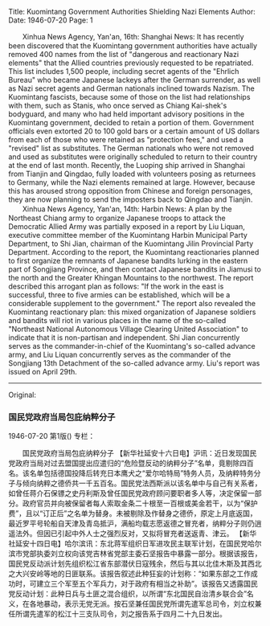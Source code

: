 Title: Kuomintang Government Authorities Shielding Nazi Elements
Author:
Date: 1946-07-20
Page: 1

　　Xinhua News Agency, Yan'an, 16th: Shanghai News: It has recently been discovered that the Kuomintang government authorities have actually removed 400 names from the list of "dangerous and reactionary Nazi elements" that the Allied countries previously requested to be repatriated. This list includes 1,500 people, including secret agents of the "Ehrlich Bureau" who became Japanese lackeys after the German surrender, as well as Nazi secret agents and German nationals inclined towards Nazism. The Kuomintang fascists, because some of those on the list had relationships with them, such as Stanis, who once served as Chiang Kai-shek's bodyguard, and many who had held important advisory positions in the Kuomintang government, decided to retain a portion of them. Government officials even extorted 20 to 100 gold bars or a certain amount of US dollars from each of those who were retained as "protection fees," and used a "revised" list as substitutes. The German nationals who were not removed and used as substitutes were originally scheduled to return to their country at the end of last month. Recently, the Luoping ship arrived in Shanghai from Tianjin and Qingdao, fully loaded with volunteers posing as returnees to Germany, while the Nazi elements remained at large. However, because this has aroused strong opposition from Chinese and foreign personages, they are now planning to send the imposters back to Qingdao and Tianjin.
　　Xinhua News Agency, Yan'an, 14th: Harbin News: A plan by the Northeast Chiang army to organize Japanese troops to attack the Democratic Allied Army was partially exposed in a report by Liu Liquan, executive committee member of the Kuomintang Harbin Municipal Party Department, to Shi Jian, chairman of the Kuomintang Jilin Provincial Party Department. According to the report, the Kuomintang reactionaries planned to first organize the remnants of Japanese bandits lurking in the eastern part of Songjiang Province, and then contact Japanese bandits in Jiamusi to the north and the Greater Khingan Mountains to the northwest. The report described this arrogant plan as follows: "If the work in the east is successful, three to five armies can be established, which will be a considerable supplement to the government." The report also revealed the Kuomintang reactionary plan: this mixed organization of Japanese soldiers and bandits will riot in various places in the name of the so-called "Northeast National Autonomous Village Clearing United Association" to indicate that it is non-partisan and independent. Shi Jian concurrently serves as the commander-in-chief of the Kuomintang's so-called advance army, and Liu Liquan concurrently serves as the commander of the Songjiang 13th Detachment of the so-called advance army. Liu's report was issued on April 29th.



<hr /> 

Original: 


### 国民党政府当局包庇纳粹分子

1946-07-20
第1版()
专栏：

　　国民党政府当局包庇纳粹分子
    【新华社延安十六日电】沪讯：近日发现国民党政府当局对过去盟国提出应遣归的“危险暨反动的纳粹分子”名单，竟剔除四百名。该名单包括德国投降后转充日本鹰犬之“爱尔哈特局”特务人员，及纳粹特务分子与倾向纳粹之德侨共一千五百名。国民党法西斯派以该名单中与自己有关系者，如曾任蒋介石保镖之史丹利斯及曾任国民党政府顾问要职者多人等，决定保留一部分。政府官员并向被保留者每人索取金条二十根至一百根或美金若干，以为“保护费”，且以“订正后”之名单为替身。未被剔除及作替身之德侨，原定上月底返国，最近罗平号轮船自天津及青岛抵沪，满船均载志愿返德之冒充者，纳粹分子则仍逍遥法外。但因已引起中外人士之强烈反对，又拟将冒充者送返青、津云。
    【新华社延安十四日电】哈尔滨讯：东北蒋军组织日军进攻民主联军计划，在国民党哈尔滨市党部执委刘立权向该党吉林省党部主委石坚报告中暴露一部分。根据该报告，国民党反动派计划先组织松江省东部潜伏日寇残余，然后与其以北佳木斯及其西北之大兴安岭等地的日匪联系。该报告叙述此种狂妄的计划称：“如果东部之工作成功时，可建立三个军至五个军兵力，对于政府有相当之补助”。该报告又透露国民党反动计划：此种日兵与土匪之混合组织，以所谓“东北国民自治清乡联合会”名义，在各地暴动，表示无党无派。按石坚兼任国民党所谓先遣军总司令，刘立权兼任所谓先遣军的松江十三支队司令，刘之报告系于四月二十九日发出。
